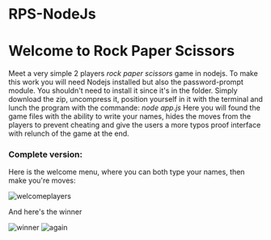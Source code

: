 # RPS-NodeJs
<h1>Welcome to Rock Paper Scissors</h1>

Meet a very simple 2 players <i>rock paper scissors</i> game in nodejs. To make this work you will need Nodejs installed but also the password-prompt module.
You shouldn't need to install it since it's in the folder. Simply download the zip, uncompress it, position yourself in it with the terminal and lunch the program with the commande:
<i>node app.js</i>
Here you will found the game files with the ability to write your names, hides the moves from the players to prevent cheating and give the users a more typos proof interface with relunch of the game at the end. 

<h3>Complete version: </h3>

Here is the welcome menu, where you can both type your names, then make you're moves:

![welcomeplayers](https://user-images.githubusercontent.com/71637950/226859117-70e63dd1-09c8-43a2-b1c4-2e2062f48b33.png)

And here's the winner

![winner](https://user-images.githubusercontent.com/71637950/226552686-190d07e6-daac-4e15-a199-34b21e799fc3.png)
![again](https://user-images.githubusercontent.com/71637950/226857997-620b4a48-f5a7-4977-8168-102615ccc43f.png)
